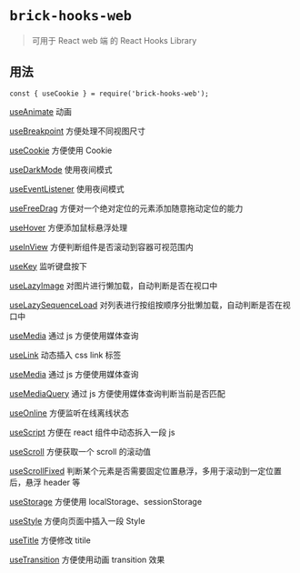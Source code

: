 # `brick-hooks-web`

> 可用于 React web 端 的 React Hooks Library

## 用法

```
const { useCookie } = require('brick-hooks-web');
```

[useAnimate](https://github.com/MingNeo/brick-hooks/blob/master/packages/web/src/useBreakpoint/README.md) 动画

[useBreakpoint](https://github.com/MingNeo/brick-hooks/blob/master/packages/web/src/useBreakpoint/README.md) 方便处理不同视图尺寸

[useCookie](https://github.com/MingNeo/brick-hooks/blob/master/packages/web/src/useCookie/README.md) 方便使用 Cookie

[useDarkMode](https://github.com/MingNeo/brick-hooks/blob/master/packages/web/src/useDarkMode/README.md) 使用夜间模式

[useEventListener](https://github.com/MingNeo/brick-hooks/blob/master/packages/web/src/useEventListener/README.md) 使用夜间模式

[useFreeDrag](https://github.com/MingNeo/brick-hooks/blob/master/packages/web/src/useFreeDrag/README.md) 方便对一个绝对定位的元素添加随意拖动定位的能力

[useHover](https://github.com/MingNeo/brick-hooks/blob/master/packages/web/src/useHover/README.md) 方便添加鼠标悬浮处理

[useInView](https://github.com/MingNeo/brick-hooks/blob/master/packages/web/src/useInView/README.md) 方便判断组件是否滚动到容器可视范围内

[useKey](https://github.com/MingNeo/brick-hooks/blob/master/packages/web/src/useKey/README.md) 监听键盘按下

[useLazyImage](https://github.com/MingNeo/brick-hooks/blob/master/packages/web/src/useLazyImage/README.md) 对图片进行懒加载，自动判断是否在视口中

[useLazySequenceLoad](https://github.com/MingNeo/brick-hooks/blob/master/packages/web/src/useLazySequenceLoad/README.md) 对列表进行按组按顺序分批懒加载，自动判断是否在视口中

[useMedia](https://github.com/MingNeo/brick-hooks/blob/master/packages/web/src/useMedia/README.md) 通过 js 方便使用媒体查询

[useLink](https://github.com/MingNeo/brick-hooks/blob/master/packages/web/src/useLink/README.md) 动态插入 css link 标签

[useMedia](https://github.com/MingNeo/brick-hooks/blob/master/packages/web/src/useMedia/README.md) 通过 js 方便使用媒体查询

[useMediaQuery](https://github.com/MingNeo/brick-hooks/blob/master/packages/web/src/useMediaQuery/README.md) 通过 js 方便使用媒体查询判断当前是否匹配

[useOnline](https://github.com/MingNeo/brick-hooks/blob/master/packages/web/src/useOnline/README.md) 方便监听在线离线状态

[useScript](https://github.com/MingNeo/brick-hooks/blob/master/packages/web/src/useScript/README.md) 方便在 react 组件中动态拆入一段 js

[useScroll](https://github.com/MingNeo/brick-hooks/blob/master/packages/web/src/useScroll/README.md) 方便获取一个 scroll 的滚动值

[useScrollFixed](https://github.com/MingNeo/brick-hooks/blob/master/packages/web/src/useScrollFixed/README.md) 判断某个元素是否需要固定位置悬浮，多用于滚动到一定位置后，悬浮 header 等

[useStorage](https://github.com/MingNeo/brick-hooks/blob/master/packages/web/src/useStorage/README.md) 方便使用 localStorage、sessionStorage

[useStyle](https://github.com/MingNeo/brick-hooks/blob/master/packages/web/src/useStyle/README.md) 方便向页面中插入一段 Style

[useTitle](https://github.com/MingNeo/brick-hooks/blob/master/packages/web/src/useTitle/README.md) 方便修改 titile

[useTransition](https://github.com/MingNeo/brick-hooks/blob/master/packages/web/src/useTransition/README.md) 方便使用动画 transition 效果
